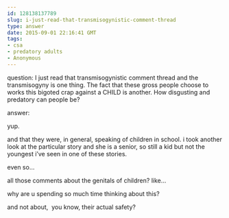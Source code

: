 ```yaml
---
id: 128138137789
slug: i-just-read-that-transmisogynistic-comment-thread
type: answer
date: 2015-09-01 22:16:41 GMT
tags:
- csa
- predatory adults
- Anonymous
---
```

question: I just read that transmisogynistic comment thread and the transmisogyny is one thing. The fact that these gross people choose to works this bigoted crap against a CHILD is another. How disgusting and predatory can people be?

answer: <p>yup.</p><p>and that they were, in general, speaking of children in school. i took another look at the particular story and she is a senior, so still a kid but not the youngest i’ve seen in one of these stories.</p><p>even so...</p><p>all those comments about the genitals of children? like...</p><p>why are u spending so much time thinking about this?</p><p>and not about,&nbsp; you know, their actual safety? <br></p>